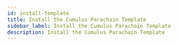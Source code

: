 ```yaml
---
id: install-template
title: Install the Cumulus Parachain Template
sidebar_label: Install the Cumulus Parachain Template
description: Install the Cumulus Parachain Template
---
```

